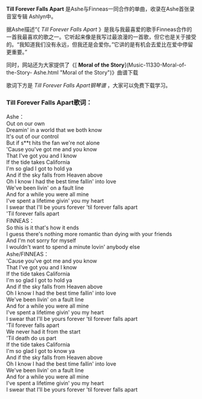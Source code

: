 

**Till Forever Falls Apart** 是Ashe与Finneas一同合作的单曲，收录在Ashe首张录音室专辑 Ashlyn中。

据Ashe描述“《 _Till Forever Falls Apart_
》是我与我最喜爱的歌手Finneas合作的一首我最喜欢的歌之一。它听起来像是我写过最浪漫的一首歌，但它也是关于接受的。“我知道我们没有永远，但我还是会爱你。”它讲的是有机会去爱比在爱中停留更重要。”

同时，网站还为大家提供了《[ **Moral of the Story**](Music-11330-Moral-of-the-Story-
Ashe.html "Moral of the Story")》曲谱下载

歌词下方是 _Till Forever Falls Apart钢琴谱_ ，大家可以免费下载学习。

### Till Forever Falls Apart歌词：

Ashe：  
Out on our own  
Dreamin' in a world that we both know  
It's out of our control  
But if s**t hits the fan we're not alone  
'Cause you've got me and you know  
That I've got you and I know  
If the tide takes California  
I'm so glad I got to hold ya  
And if the sky falls from Heaven above  
Oh I know I had the best time fallin' into love  
We've been livin' on a fault line  
And for a while you were all mine  
I've spent a lifetime givin' you my heart  
I swear that I'll be yours forever 'til forever falls apart  
'Til forever falls apart  
FINNEAS：  
So this is it that's how it ends  
I guess there's nothing more romantic than dying with your friends  
And I'm not sorry for myself  
I wouldn't want to spend a minute lovin' anybody else  
Ashe/FINNEAS：  
'Cause you've got me and you know  
That I've got you and I know  
If the tide takes California  
I'm so glad I got to hold ya  
And if the sky falls from Heaven above  
Oh I know I had the best time fallin' into love  
We've been livin' on a fault line  
And for a while you were all mine  
I've spent a lifetime givin' you my heart  
I swear that I'll be yours forever 'til forever falls apart  
'Til forever falls apart  
We never had it from the start  
'Til death do us part  
If the tide takes California  
I'm so glad I got to know ya  
And if the sky falls from Heaven above  
Oh I know I had the best time fallin' into love  
We've been livin' on a fault line  
And for a while you were all mine  
I've spent a lifetime givin' you my heart  
I swear that I'll be yours forever 'til forever falls apart

